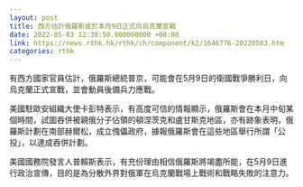 ```yaml
---
layout: post
title: 西方估計俄羅斯或於本月9日正式向烏克蘭宣戰
date: 2022-05-03 12:39:50.000000000 +08:00
link: https://news.rthk.hk/rthk/ch/component/k2/1646776-20220503.htm
categories: rthk
---
```


有西方國家官員估計，俄羅斯總統普京，可能會在5月9日的衛國戰爭勝利日，向烏克蘭正式宣戰，並會動員後備兵力應戰。

美國駐歐安組織大使卡彭特表示，有高度可信的情報顯示，俄羅斯會在本月中旬某個時間，試圖吞併被親俄分子佔領的頓涅茨克和盧甘斯克地區，亦有跡象表明，俄羅斯計劃在南部赫爾松，成立傀儡政府，據報俄羅斯會在這些地區舉行所謂「公投」，以達成吞併計劃。

美國國務院發言人普賴斯表示，有充份理由相信俄羅斯將竭盡所能，在5月9日進行政治宣傳，目的是為分散外界對俄軍在烏克蘭戰場上戰術和戰略失敗的注意力。
